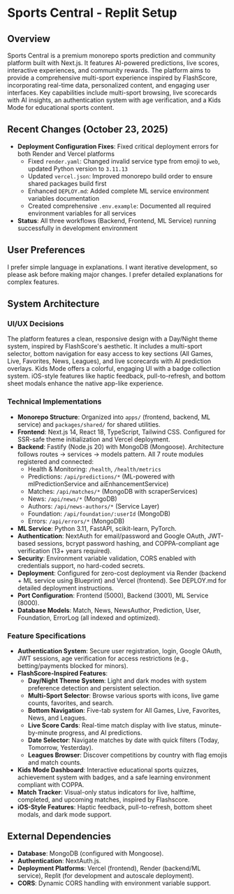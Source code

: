 # Sports Central - Replit Setup

## Overview
Sports Central is a premium monorepo sports prediction and community platform built with Next.js. It features AI-powered predictions, live scores, interactive experiences, and community rewards. The platform aims to provide a comprehensive multi-sport experience inspired by FlashScore, incorporating real-time data, personalized content, and engaging user interfaces. Key capabilities include multi-sport browsing, live scorecards with AI insights, an authentication system with age verification, and a Kids Mode for educational sports content.

## Recent Changes (October 23, 2025)
- **Deployment Configuration Fixes**: Fixed critical deployment errors for both Render and Vercel platforms
  - Fixed `render.yaml`: Changed invalid service type from emoji to `web`, updated Python version to `3.11.13`
  - Updated `vercel.json`: Improved monorepo build order to ensure shared packages build first
  - Enhanced `DEPLOY.md`: Added complete ML service environment variables documentation
  - Created comprehensive `.env.example`: Documented all required environment variables for all services
- **Status**: All three workflows (Backend, Frontend, ML Service) running successfully in development environment

## User Preferences
I prefer simple language in explanations. I want iterative development, so please ask before making major changes. I prefer detailed explanations for complex features.

## System Architecture

### UI/UX Decisions
The platform features a clean, responsive design with a Day/Night theme system, inspired by FlashScore's aesthetic. It includes a multi-sport selector, bottom navigation for easy access to key sections (All Games, Live, Favorites, News, Leagues), and live scorecards with AI prediction overlays. Kids Mode offers a colorful, engaging UI with a badge collection system. iOS-style features like haptic feedback, pull-to-refresh, and bottom sheet modals enhance the native app-like experience.

### Technical Implementations
- **Monorepo Structure**: Organized into `apps/` (frontend, backend, ML service) and `packages/shared/` for shared utilities.
- **Frontend**: Next.js 14, React 18, TypeScript, Tailwind CSS. Configured for SSR-safe theme initialization and Vercel deployment.
- **Backend**: Fastify (Node.js 20) with MongoDB (Mongoose). Architecture follows routes → services → models pattern. All 7 route modules registered and connected:
  - Health & Monitoring: `/health`, `/health/metrics`
  - Predictions: `/api/predictions/*` (ML-powered with mlPredictionService and aiEnhancementService)
  - Matches: `/api/matches/*` (MongoDB with scraperServices)
  - News: `/api/news/*` (MongoDB)
  - Authors: `/api/news-authors/*` (Service Layer)
  - Foundation: `/api/foundation/:userId` (MongoDB)
  - Errors: `/api/errors/*` (MongoDB)
- **ML Service**: Python 3.11, FastAPI, scikit-learn, PyTorch.
- **Authentication**: NextAuth for email/password and Google OAuth, JWT-based sessions, bcrypt password hashing, and COPPA-compliant age verification (13+ years required).
- **Security**: Environment variable validation, CORS enabled with credentials support, no hard-coded secrets.
- **Deployment**: Configured for zero-cost deployment via Render (backend + ML service using Blueprint) and Vercel (frontend). See DEPLOY.md for detailed deployment instructions.
- **Port Configuration**: Frontend (5000), Backend (3001), ML Service (8000).
- **Database Models**: Match, News, NewsAuthor, Prediction, User, Foundation, ErrorLog (all indexed and optimized).

### Feature Specifications
- **Authentication System**: Secure user registration, login, Google OAuth, JWT sessions, age verification for access restrictions (e.g., betting/payments blocked for minors).
- **FlashScore-Inspired Features**:
    - **Day/Night Theme System**: Light and dark modes with system preference detection and persistent selection.
    - **Multi-Sport Selector**: Browse various sports with icons, live game counts, favorites, and search.
    - **Bottom Navigation**: Five-tab system for All Games, Live, Favorites, News, and Leagues.
    - **Live Score Cards**: Real-time match display with live status, minute-by-minute progress, and AI predictions.
    - **Date Selector**: Navigate matches by date with quick filters (Today, Tomorrow, Yesterday).
    - **Leagues Browser**: Discover competitions by country with flag emojis and match counts.
- **Kids Mode Dashboard**: Interactive educational sports quizzes, achievement system with badges, and a safe learning environment compliant with COPPA.
- **Match Tracker**: Visual-only status indicators for live, halftime, completed, and upcoming matches, inspired by Flashscore.
- **iOS-Style Features**: Haptic feedback, pull-to-refresh, bottom sheet modals, and dark mode support.

## External Dependencies
- **Database**: MongoDB (configured with Mongoose).
- **Authentication**: NextAuth.js.
- **Deployment Platforms**: Vercel (frontend), Render (backend/ML service), Replit (for development and autoscale deployment).
- **CORS**: Dynamic CORS handling with environment variable support.